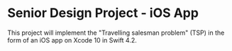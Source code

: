 # Senior Design Project - iOS App

This project will implement the "Travelling salesman problem" (TSP) in the form of an iOS app on Xcode 10 in Swift 4.2. 
